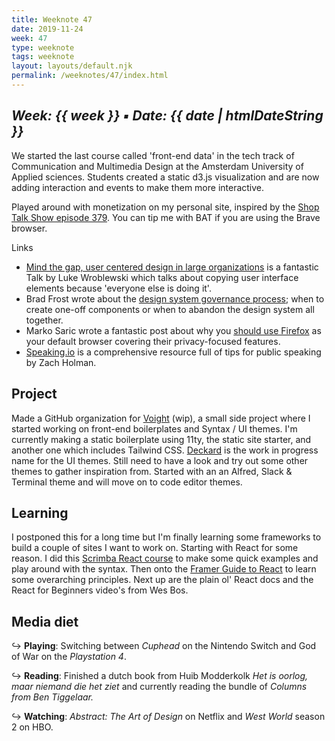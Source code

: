 ```yaml
---
title: Weeknote 47
date: 2019-11-24
week: 47
type: weeknote
tags: weeknote
layout: layouts/default.njk
permalink: /weeknotes/47/index.html
---
```


*Week: {{ week }} ▪ Date: {{ date | htmlDateString }}*
---

We started the last course called 'front-end data' in the tech track of Communication and Multimedia Design at the Amsterdam University of Applied sciences. Students created a static d3.js visualization and are now adding interaction and events to make them more interactive.

Played around with monetization on my personal site, inspired by the [Shop Talk Show episode 379][shoptalk]. You can tip me with BAT if you are using the Brave browser.

Links

* [Mind the gap, user centered design in large organizations][mind] is a fantastic Talk by Luke Wroblewski which talks about copying user interface elements because 'everyone else is doing it'.
* Brad Frost wrote about the [design system governance process][brad]; when to create one-off components or when to abandon the design system all together.
* Marko Saric wrote a fantastic post about why you [should use Firefox][firefox] as your default browser covering their privacy-focused features.
* [Speaking.io][speaking] is a comprehensive resource full of tips for public speaking by Zach Holman.


## Project

Made a GitHub organization for [Voight][voight] (wip), a small side project where I started working on front-end boilerplates and Syntax / UI themes. I'm currently making a static boilerplate using 11ty, the static site starter, and another one which includes Tailwind CSS. [Deckard][Deckard] is the work in progress name for the UI themes. Still need to have a look and try out some other themes to gather inspiration from. Started with an an Alfred, Slack & Terminal theme and will move on to code editor themes.

## Learning

I postponed this for a long time but I'm finally learning some frameworks to build a couple of sites I want to work on. Starting with React for some reason. I did this [Scrimba React course][scrimba] to make some quick examples and play around with the syntax. Then onto the [Framer Guide to React][framer] to learn some overarching principles. Next up are the plain ol' React docs and the React for Beginners video's from Wes Bos.

## Media diet

↪ **Playing**: Switching between *Cuphead* on the Nintendo Switch and God of War on the *Playstation 4*.

↪ **Reading**: Finished a dutch book from Huib Modderkolk *Het is oorlog, maar niemand die het ziet* and currently reading the bundle of *Columns from Ben Tiggelaar.*

↪ **Watching**: *Abstract: The Art of Design* on Netflix and *West World* season 2 on HBO.

[scrimba]: https://scrimba.com/g/glearnreact
[framer]: https://www.framer.com/books/framer-guide-to-react/
[voight]: https://github.com/voightco
[deckard]: https://github.com/voightco/deckard
[shoptalk]: https://shoptalkshow.com/episodes/379/
[mind]: https://www.youtube.com/watch?v=mAiNdU1go1A
[brad]: https://bradfrost.com/blog/post/a-design-system-governance-process/
[firefox]: https://markosaric.com/firefox/
[speaking]: https://speaking.io/
[updates]: https://www.dandevri.es/updates/
